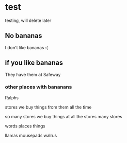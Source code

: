 # test
testing, will delete later


## No bananas

I don't like bananas :(

## if you like bananas

They have them at Safeway

### other places with bananans

Ralphs

stores
we buy things from them
all the time

so many stores we buy things at
all the stores
many stores

words
places
things

llamas
mousepads
walrus
